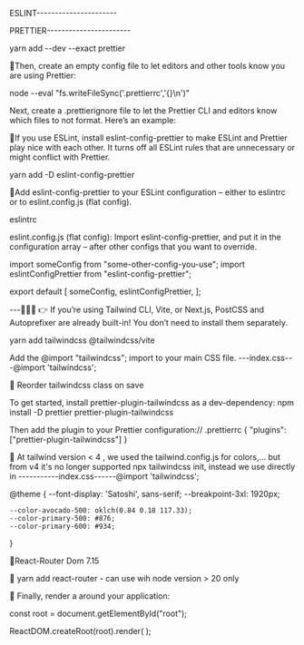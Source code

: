 ESLINT----------------------

PRETTIER-----------------------

yarn add --dev --exact prettier

🐳Then, create an empty config file to let editors and other tools know you are using Prettier:

node --eval "fs.writeFileSync('.prettierrc','{}\n')"

Next, create a .prettierignore file to let the Prettier CLI and editors know which files to not format. Here’s an example:

🐳If you use ESLint, install eslint-config-prettier to make ESLint and Prettier play nice with each other. It turns off all ESLint rules that are unnecessary or might conflict with Prettier.

yarn add -D eslint-config-prettier

🐳Add eslint-config-prettier to your ESLint configuration – either to eslintrc or to eslint.config.js (flat config).

eslintrc

eslint.config.js (flat config): Import eslint-config-prettier, and put it in the configuration array – after other configs that you want to override.

import someConfig from "some-other-config-you-use";
import eslintConfigPrettier from "eslint-config-prettier";

export default [
someConfig,
eslintConfigPrettier,
];

---🌻🌻🌻
👉 If you’re using Tailwind CLI, Vite, or Next.js, PostCSS and Autoprefixer are already built-in! You don’t need to install them separately.

yarn add tailwindcss @tailwindcss/vite

Add the @import "tailwindcss"; import to your main CSS file. ---index.css---@import 'tailwindcss';

🌻 Reorder tailwindcss class on save

To get started, install prettier-plugin-tailwindcss as a dev-dependency: npm install -D prettier prettier-plugin-tailwindcss

Then add the plugin to your Prettier configuration:// .prettierrc
{
"plugins": ["prettier-plugin-tailwindcss"]
}

🌻 At tailwind version < 4 , we used the tailwind.config.js for colors,... but from v4 it's no longer supported npx tailwindcss init, instead we use directly in -----------index.css------@import 'tailwindcss';

@theme {
--font-display: 'Satoshi', sans-serif;
--breakpoint-3xl: 1920px;

    --color-avocado-500: oklch(0.84 0.18 117.33);
    --color-primary-500: #876;
    --color-primary-600: #934;

}

🐶React-Router Dom 7.15

🛫 yarn add react-router - can use wih node version > 20 only

🛫 Finally, render a <BrowserRouter> around your application:

const root = document.getElementById("root");

ReactDOM.createRoot(root).render(
<BrowserRouter>
<App />
</BrowserRouter>
);

